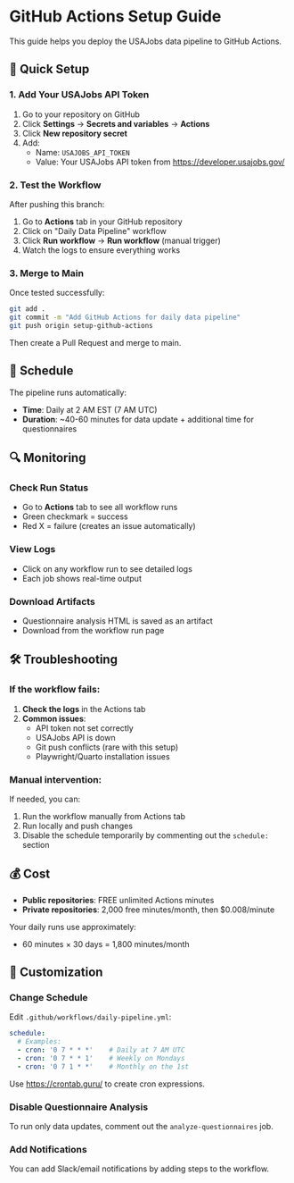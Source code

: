 # GitHub Actions Setup Guide

This guide helps you deploy the USAJobs data pipeline to GitHub Actions.

## 🚀 Quick Setup

### 1. Add Your USAJobs API Token

1. Go to your repository on GitHub
2. Click **Settings** → **Secrets and variables** → **Actions**
3. Click **New repository secret**
4. Add:
   - Name: `USAJOBS_API_TOKEN`
   - Value: Your USAJobs API token from https://developer.usajobs.gov/

### 2. Test the Workflow

After pushing this branch:

1. Go to **Actions** tab in your GitHub repository
2. Click on "Daily Data Pipeline" workflow
3. Click **Run workflow** → **Run workflow** (manual trigger)
4. Watch the logs to ensure everything works

### 3. Merge to Main

Once tested successfully:

```bash
git add .
git commit -m "Add GitHub Actions for daily data pipeline"
git push origin setup-github-actions
```

Then create a Pull Request and merge to main.

## 📅 Schedule

The pipeline runs automatically:
- **Time**: Daily at 2 AM EST (7 AM UTC)
- **Duration**: ~40-60 minutes for data update + additional time for questionnaires

## 🔍 Monitoring

### Check Run Status
- Go to **Actions** tab to see all workflow runs
- Green checkmark = success
- Red X = failure (creates an issue automatically)

### View Logs
- Click on any workflow run to see detailed logs
- Each job shows real-time output

### Download Artifacts
- Questionnaire analysis HTML is saved as an artifact
- Download from the workflow run page

## 🛠️ Troubleshooting

### If the workflow fails:

1. **Check the logs** in the Actions tab
2. **Common issues**:
   - API token not set correctly
   - USAJobs API is down
   - Git push conflicts (rare with this setup)
   - Playwright/Quarto installation issues

### Manual intervention:

If needed, you can:
1. Run the workflow manually from Actions tab
2. Run locally and push changes
3. Disable the schedule temporarily by commenting out the `schedule:` section

## 💰 Cost

- **Public repositories**: FREE unlimited Actions minutes
- **Private repositories**: 2,000 free minutes/month, then $0.008/minute

Your daily runs use approximately:
- 60 minutes × 30 days = 1,800 minutes/month

## 🔧 Customization

### Change Schedule

Edit `.github/workflows/daily-pipeline.yml`:

```yaml
schedule:
  # Examples:
  - cron: '0 7 * * *'    # Daily at 7 AM UTC
  - cron: '0 7 * * 1'    # Weekly on Mondays
  - cron: '0 7 1 * *'    # Monthly on the 1st
```

Use https://crontab.guru/ to create cron expressions.

### Disable Questionnaire Analysis

To run only data updates, comment out the `analyze-questionnaires` job.

### Add Notifications

You can add Slack/email notifications by adding steps to the workflow.